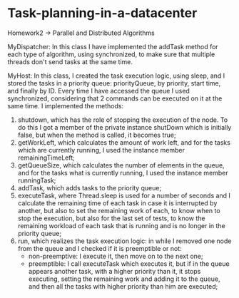 # Task-planning-in-a-datacenter
Homework2 -> Parallel and Distributed Algorithms

MyDispatcher:
  In this class I have implemented the addTask method for each type of algorithm,
using synchronized, to make sure that multiple threads don't send
tasks at the same time.

MyHost:
  In this class, I created the task execution logic, using
sleep, and I stored the tasks in a priority queue: priorityQueue,
by priority, start time, and finally by ID. Every time I have
accessed the queue I used synchronized, considering
that 2 commands can be executed on it at the same time. I implemented the methods:
1) shutdown, which has the role of stopping the execution of the node. To do this
I got a member of the private instance shutDown which is initially false, but
when the method is called, it becomes true;
2) getWorkLeft, which calculates the amount of work left, and for the tasks
which are currently running, I used the instance member remainingTimeLeft;
3) getQueueSize, which calculates the number of elements in the queue, and for the tasks
what is currently running, I used the instance member runningTask;
4) addTask, which adds tasks to the priority queue;
5) executeTask, where Thread.sleep is used for a number of seconds and I calculate
the remaining time of each task in case it is interrupted by another, but also to
set the remaining work of each, to know when to stop the execution,
but also for the last set of tests, to know the remaining workload
of each task that is running and is no longer in the priority queue;
6) run, which realizes the task execution logic: in while I removed one node from the queue and
I checked if it is preemptible or not:
    - non-preemptive: I execute it, then move on to the next one;
    - preemptible: I call executeTask which executes it, but if in the queue
appears another task, with a higher priority than it, it stops executing, setting
the remaining work and adding it to the queue, and then all the tasks with
higher priority than him are executed;
